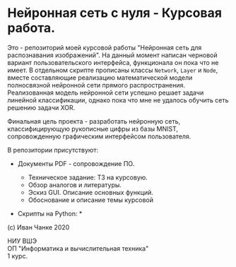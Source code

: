 # Нейронная сеть с нуля - Курсовая работа.

Это - репозиторий моей курсовой работы "Нейронная сеть для распознавания изображений". На данный момент написан черновой вариант пользовательского интерфейса, функционала он пока что не имеет. В отдельном скрипте прописаны классы `Network`, `Layer` и `Node`, вместе составляющие реализацию математической модели полносвязной нейронной сети прямого распространения. Реализованная модель нейронной сети успешно решает задачи линейной классификации, однако пока что мне не удалось обучить сеть решению задачи XOR. 

Финальная цель проекта - разработать нейронную сеть, классифицирующую рукописные цифры из базы MNIST, сопровожденную графическим интерфейсом пользователя.

В репозитории присутствуют:
* Документы PDF - сопровождение ПО.
    * Техническое задание: ТЗ на курсовую.
    * Обзор аналогов и литературы.
    * Эскиз GUI. Описание основных функций.
    * Обоснование и описание темы курсовой
    
* Скрипты на Python:
    * 

(c) Иван Чанке 2020

НИУ ВШЭ\
ОП "Информатика и вычислительная техника"\
1 курс.
